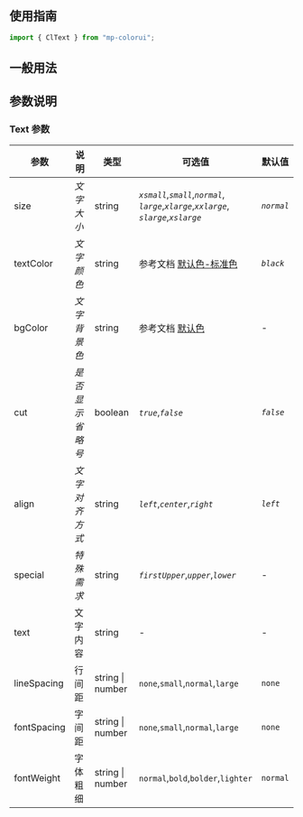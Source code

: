 ## 使用指南

```js
import { ClText } from "mp-colorui";
```

## 一般用法

<CodeShow componentName='text' />

## 参数说明

### Text 参数

| 参数        | 说明             | 类型             | 可选值                                                                                              | 默认值     |
| ----------- | ---------------- | ---------------- | --------------------------------------------------------------------------------------------------- | ---------- |
| size        | _文字大小_       | string           | _`xsmall`_,_`small`_,_`normal`_,<br />_`large`_,_`xlarge`_,_`xxlarge`_,<br />_`slarge`_,_`xslarge`_ | _`normal`_ |
| textColor   | _文字颜色_       | string           | 参考文档 [默认色-标准色](/home/color#标准色)                                                     | _`black`_  |
| bgColor     | _文字背景色_     | string           | 参考文档 [默认色](/home/color)                                                                      | -          |
| cut         | _是否显示省略号_ | boolean          | _`true`_,_`false`_                                                                                  | _`false`_  |
| align       | _文字对齐方式_   | string           | _`left`_,_`center`_,_`right`_                                                                       | _`left`_   |
| special     | _特殊需求_       | string           | _`firstUpper`_,_`upper`_,_`lower`_                                                                  | -          |
| text        | 文字内容         | string           | -                                                                                                   | -          |
| lineSpacing | 行间距           | string \| number | `none`,`small`,`normal`,`large`                                                                     | `none`     |
| fontSpacing | 字间距           | string \| number | `none`,`small`,`normal`,`large`                                                                     | `none`     |
| fontWeight  | 字体粗细         | string \| number | `normal`,`bold`,`bolder`,`lighter`                                                                  | `normal`   |

<FloatPhone url="https://yinliangdream.github.io/mp-colorui-h5-demo/#/pages/components/text/index" />
